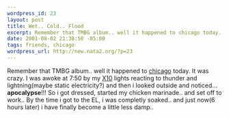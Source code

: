 ```yaml
--- 
wordpress_id: 23
layout: post
title: Wet.. Cold.. Flood
excerpt: Remember that TMBG album.. well it happened to chicago today. It was crazy. I was awoke at 7:50 by my X10 lights reacting to thunder and lightning(maybe static electricity?) and then i looked outside and noticed... apocalypse!!! So i got dressed, started my chi...
date: 2001-08-02 21:38:50 -05:00
tags: friends, chicago
wordpress_url: http://new.nata2.org/?p=23
---
```

Remember that TMBG album.. well it happened to <a href="http://chicagotribune.com/news/local/chi-010802flooding.story?coll=chi%2Dnews%2Dhed">chicago</a> today. It was crazy. I was awoke at 7:50 by my <a href="http://www.x10.com">X10</a> lights reacting to thunder and lightning(maybe static electricity?) and then i looked outside and noticed... <b>apocalypse</b>!!! So i got dressed, started my chicken marinade.. and set off to work.. By the time i got to the EL, i was completly soaked.. and just now(6 hours later) i have finally become a little less damp.. 
